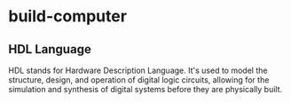 # build-computer
## HDL Language
HDL stands for Hardware Description Language. It's used to model the structure, design, and operation of digital logic circuits, allowing for the simulation and synthesis of digital systems before they are physically built.
